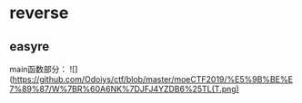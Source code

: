 # reverse 
## easyre
main函数部分：
![](https://github.com/Odoiys/ctf/blob/master/moeCTF2019/%E5%9B%BE%E7%89%87/W%7BR%60A6NK%7DJFJ4YZDB6%25TL(T.png)
